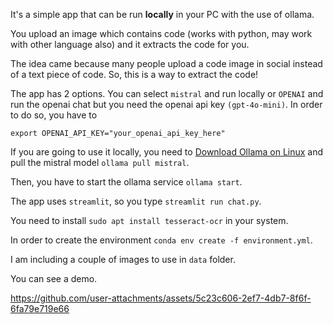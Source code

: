 It's a simple app that can be run **locally** in your PC with the use of ollama.



You upload an image which contains code (works with python, may work with other language also) and it extracts the code for you.



The idea came because many people upload a code image in social instead of a text piece of code. So, this is a way to extract the code!



The app has 2 options. You can select `mistral` and run locally or `OPENAI` and run the openai chat but you need the openai api key `(gpt-4o-mini)`. In order to do so, you have to

`export OPENAI_API_KEY="your_openai_api_key_here"`



If you are going to use it locally, you need to [Download Ollama on Linux](https://ollama.com/download) and pull the mistral model `ollama pull mistral`.



Then, you have to start the ollama service `ollama start`.



The app uses `streamlit`, so you type `streamlit run chat.py`.



You need to install `sudo apt install tesseract-ocr` in your system.



In order to create the environment `conda env create -f environment.yml`.



I am including a couple of images to use in `data` folder.



You can see a demo.




https://github.com/user-attachments/assets/5c23c606-2ef7-4db7-8f6f-6fa79e719e66

